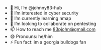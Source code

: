 - 👋 Hi, I’m @johnny83-hub
- 👀 I’m interested in cyber security
- 🌱 I’m currently learning nmap
- 💞️ I’m looking to collaborate on pentesting
- 📫 How to reach me 83pjohn@gmail.com
- 😄 Pronouns: he/him
- ⚡ Fun fact: im a georgia bulldogs fan

<!---
johnny83-hub/johnny83-hub is a ✨ special ✨ repository because its `README.md` (this file) appears on your GitHub profile.
You can click the Preview link to take a look at your changes.
--->
